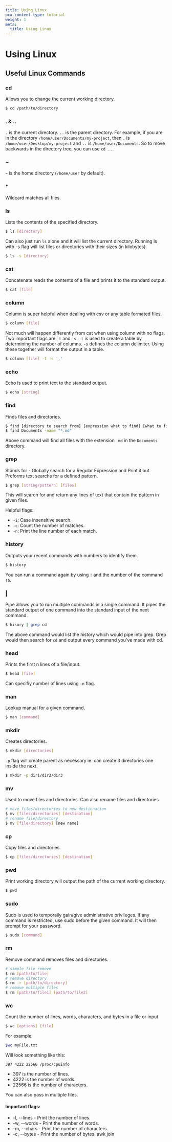 ```yaml
---
title: Using Linux
pcx-content-type: tutorial
weight: 1
meta:
  title: Using Linux
---
```


# Using Linux

## Useful Linux Commands

### cd

Allows you to change the current working directory.

```sh
$ cd /path/to/directory
```

### . & ..

`.` is the current directory. `..` is the parent directory.
For example, if you are in the directory `/home/user/Documents/my-project`, then `.` is `/home/user/Desktop/my-project` and `..` is `/home/user/Documents`. So to move backwards in the directory tree, you can use `cd ..`.

### ~

`~` is the home directory (`/home/user` by default).

### \*

Wildcard matches all files.

### ls

Lists the contents of the specified directory.

```sh
$ ls [directory]
```

Can also just run `ls` alone and it will list the current directory.
Running ls with -s flag will list files or directories with their sizes (in kilobytes).

```sh
$ ls -s [directory]
```

### cat

Concatenate reads the contents of a file and prints it to the standard output.

```sh
$ cat [file]
```

### column

Column is super helpful when dealing with csv or any table formated files.

```sh
$ column [file]
```

Not much will happen differently from cat when using column with no flags. Two important flags are `-t` and `-s`. `-t` is used to create a table by determining the number of columns. `-s` defines the column delimiter. Using these together will format the output in a table.

```sh
$ column [file] -t -s ','
```

### echo

Echo is used to print text to the standard output.

```sh
$ echo [string]
```

### find

Finds files and directories.

```sh
$ find [directory to search from] [expression what to find] [what to find]
$ find Documents -name "*.md"
```

Above command will find all files with the extension `.md` in the `Documents` directory.

### grep

Stands for - Globally search for a Regular Expression and Print it out.
Preforms text searchs for a defined pattern.

```sh
$ grep [string/pattern] [files]
```

This will search for and return any lines of text that contain the pattern in given files.

Helpful flags:

- `-i`: Case insensitive search.
- `-c`: Count the number of matches.
- `-n`: Print the line number of each match.

### history

Outputs your recent commands with numbers to identify them.

```sh
$ history
```

You can run a command again by using `!` and the number of the command `!5`.

### |

Pipe allows you to run multiple commands in a single command. It pipes the standard output of one command into the standard input of the next command.

```sh
$ hisory | grep cd
```

The above command would list the history which would pipe into grep. Grep would then search for `cd` and output every command you've made with cd.

### head

Prints the first n lines of a file/input.

```sh
$ head [file]
```

Can specifiy number of lines using `-n` flag.

### man

Lookup manual for a given command.

```sh
$ man [command]
```

### mkdir

Creates directories.

```sh
$ mkdir [directories]
```

`-p` flag will create parent as necessary ie. can create 3 directories one inside the next.

```sh
$ mkdir -p dir1/dir2/dir3
```

### mv

Used to move files and directories. Can also rename files and directories.

```sh
# move files/directories to new destionation
$ mv [files/directories] [destination]
# rename file/directory
$ mv [file/directory] [new name]
```

### cp

Copy files and directories.

```sh
$ cp [files/directories] [destination]
```

### pwd

Print working directory will output the path of the current working directory.

```sh
$ pwd
```

### sudo

Sudo is used to temporaily gain/give administrative privileges. If any command is restricted, use sudo before the given command. It will then prompt for your password.

```sh
$ sudo [command]
```

### rm

Remove command removes files and directories.

```sh
# simple file remove
$ rm [path/to/file]
# remove directory
$ rm -r [path/to/directory]
# remove multiple files
$ rm [path/to/file1] [path/to/file2]
```

### wc

Count the number of lines, words, characters, and bytes in a file or input.

```sh
$ wc [options] [file]
```

For example:

```sh
$wc myFile.txt
```

Will look something like this:

```
397 4222 22566 /proc/cpuinfo
```

- 397 is the number of lines.
- 4222 is the number of words.
- 22566 is the number of characters.

You can also pass in multiple files.

#### Important flags:

- -l, --lines - Print the number of lines.
- -w, --words - Print the number of words.
- -m, --chars - Print the number of characters.
- -c, --bytes - Print the number of bytes.
  awk
  join

```

```
